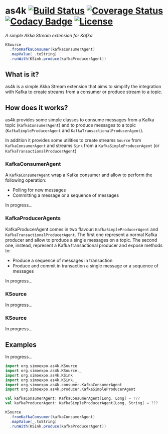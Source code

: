 # as4k [![Build Status](https://travis-ci.org/simoexpo/as4k.svg?branch=master)](https://travis-ci.org/simoexpo/as4k?branch=master) [![Coverage Status](https://coveralls.io/repos/github/simoexpo/as4k/badge.svg?branch=master)](https://coveralls.io/github/simoexpo/as4k?branch=master) [![Codacy Badge](https://api.codacy.com/project/badge/Grade/0133d3b34661447d9f6b4b38983ee5e7)](https://www.codacy.com/app/simoexpo/as4k?utm_source=github.com&amp;utm_medium=referral&amp;utm_content=simoexpo/as4k&amp;utm_campaign=Badge_Grade) [![License](https://img.shields.io/badge/License-Apache%202.0-blue.svg)](https://raw.githubusercontent.com/simoexpo/as4k/master/LICENSE.txt)

*A simple Akka Stream extension for Kafka*

```scala
KSource
  .fromKafkaConsumer(kafkaConsumerAgent)
  .mapValue(_.toString)
  .runWith(KSink.produce(kafkaProducerAgent))
```

## What is it?

as4k is a simple Akka Stream extension that aims to simplify the integration with Kafka to create streams from a consumer or produce stream to a topic.

## How does it works?

as4k provides some simple classes to consume messages from a Kafka topic (`KafkaConsumerAgent`) and to produce messages to a topic (`KafkaSimpleProducerAgent` and `KafkaTransactionalProducerAgent`).

In addition it provides some utilities to create streams `Source` from `KafkaConsumerAgent` and streams `Sink` from a `KafkaSimpleProducerAgent` (or `KafkaTransactionalProducerAgent`)

### KafkaConsumerAgent

A `KafkaConsumerAgent` wrap a Kafka consumer and allow to perform the following operation:
+ Polling for new messages
+ Committing a message or a sequence of messages

In progress...

### KafkaProducerAgents

KafkaProducerAgent comes in two flavour: `KafkaSimpleProducerAgent` and `KafkaTransactionalProducerAgent`.
The first one represent a normal Kafka producer and allow to produce a single messages on a topic.
The second one, instead, represent a Kafka transactional producer and expose methods to:
+ Produce a sequence of messages in transaction
+ Produce and commit in transaction a single message or a sequence of messages

In progress...

### KSource

In progress...

### KSource

In progress...

## Examples

In progress...

```scala
import org.simoexpo.as4k.KSource
import org.simoexpo.as4k.KSource._
import org.simoexpo.as4k.KSink
import org.simoexpo.as4k.KSink._
import org.simoexpo.as4k.consumer.KafkaConsumerAgent
import org.simoexpo.as4k.producer.KafkaSimpleProducerAgent

val kafkaConsumerAgent: KafkaConsumerAgent[Long, Long] = ???
val kafkaProducerAgent: KafkaSimpleProducerAgent[Long, String] = ???

KSource
  .fromKafkaConsumer(kafkaConsumerAgent)
  .mapValue(_.toString)
  .runWith(KSink.produce(kafkaProducerAgent))
```
